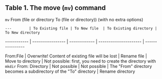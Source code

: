 ## Table 1. The move (```mv```) command

```mv``` From (file or directory To (file or directory)) (with no extra options)


    ---        | To Existing file | To New file  | To Existing directory | To New directory 
------------ | ----------------- | ------------- | ---------------------- | ----------------

From:File | Overwrite! Content of existing file will be lost | Rename file | Move to directory | Not possible: first, you need to create the directory with ```mkdir``` 
From: Directory | Not possible | Not possible | The "From" directory becomes a subdirectory of the "To" directory | Rename directory 